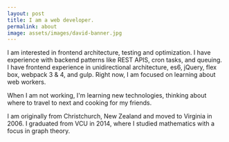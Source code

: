 ```yaml
---
layout: post
title: I am a web developer.
permalink: about
image: assets/images/david-banner.jpg
---
```


I am interested in frontend architecture, testing and optimization. I have experience with backend patterns like REST APIS, cron tasks, and queuing. I have frontend experience in unidirectional architecture, es6, jQuery, flex box, webpack 3 & 4, and gulp. Right now, I am focused on learning about web workers.

When I am not working, I'm learning new technologies,  thinking about where to travel to next and cooking for my friends.

I am originally from Christchurch, New Zealand and moved to Virginia in 2006. I graduated from VCU in 2014, where I studied mathematics with a focus in graph theory.
